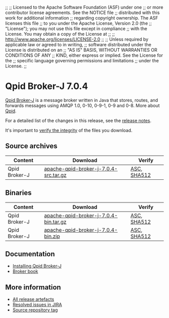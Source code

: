 ;;
;; Licensed to the Apache Software Foundation (ASF) under one
;; or more contributor license agreements.  See the NOTICE file
;; distributed with this work for additional information
;; regarding copyright ownership.  The ASF licenses this file
;; to you under the Apache License, Version 2.0 (the
;; "License"); you may not use this file except in compliance
;; with the License.  You may obtain a copy of the License at
;; 
;;   http://www.apache.org/licenses/LICENSE-2.0
;; 
;; Unless required by applicable law or agreed to in writing,
;; software distributed under the License is distributed on an
;; "AS IS" BASIS, WITHOUT WARRANTIES OR CONDITIONS OF ANY
;; KIND, either express or implied.  See the License for the
;; specific language governing permissions and limitations
;; under the License.
;;

# Qpid Broker-J 7.0.4

[Qpid Broker-J]({{site_url}}/components/broker-j/index.html) is a message broker written in Java that stores, routes,
and forwards messages using AMQP 1.0, 0-10, 0-9-1, 0-9 and 0-8.  More about
[Qpid]({{site_url}}/index.html).

For a detailed list of the changes in this release, see the [release
notes](release-notes.html).

It's important to [verify the
integrity]({{site_url}}/download.html#verify-what-you-download) of the
files you download.

## Source archives

| Content | Download | Verify |
|---------|----------|--------|
| Qpid Broker-J | [apache-qpid-broker-j-7.0.4-src.tar.gz](http://archive.apache.org/dist/qpid/broker-j/7.0.4/apache-qpid-broker-j-7.0.4-src.tar.gz) | [ASC](https://archive.apache.org/dist/qpid/broker-j/7.0.4/apache-qpid-broker-j-7.0.4-src.tar.gz.asc), [SHA512](https://archive.apache.org/dist/qpid/broker-j/7.0.4/apache-qpid-broker-j-7.0.4-src.tar.gz.sha512) |

## Binaries

| Content | Download | Verify |
|---------|----------|--------|
| Qpid Broker-J | [apache-qpid-broker-j-7.0.4-bin.tar.gz](http://archive.apache.org/dist/qpid/broker-j/7.0.4/binaries/apache-qpid-broker-j-7.0.4-bin.tar.gz) | [ASC](https://archive.apache.org/dist/qpid/broker-j/7.0.4/binaries/apache-qpid-broker-j-7.0.4-bin.tar.gz.asc), [SHA512](https://archive.apache.org/dist/qpid/broker-j/7.0.4/binaries/apache-qpid-broker-j-7.0.4-bin.tar.gz.sha512) |
| Qpid Broker-J | [apache-qpid-broker-j-7.0.4-bin.zip](http://archive.apache.org/dist/qpid/broker-j/7.0.4/binaries/apache-qpid-broker-j-7.0.4-bin.zip) | [ASC](https://archive.apache.org/dist/qpid/broker-j/7.0.4/binaries/apache-qpid-broker-j-7.0.4-bin.zip.asc), [SHA512](https://archive.apache.org/dist/qpid/broker-j/7.0.4/binaries/apache-qpid-broker-j-7.0.4-bin.zip.sha512) |

## Documentation


<div class="two-column" markdown="1">

 - [Installing Qpid Broker-J](book/Java-Broker-Installation.html)
 - [Broker book](book/index.html)

</div>


## More information

 - [All release artefacts](http://archive.apache.org/dist/qpid/broker-j/7.0.4)
 - [Resolved issues in JIRA](https://issues.apache.org/jira/issues/?jql=project+%3D+QPID+AND+fixVersion+%3D+%27qpid-java-broker-7.0.4%27+AND+resolution+%3D+%27fixed%27+ORDER+BY+priority+DESC)
 - [Source repository tag](https://gitbox.apache.org/repos/asf/qpid-broker-j.git/tree/refs/tags/7.0.4)

<script type="text/javascript">
  _deferredFunctions.push(function() {
      if ("7.0.4" === "{{current_broker_j_release}}") {
          _modifyCurrentReleaseLinks();
      }
  });
</script>
